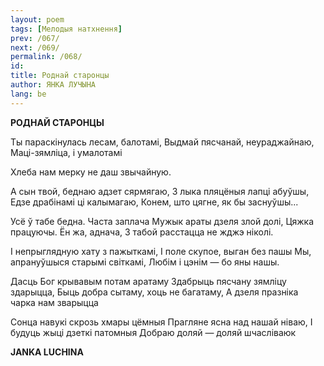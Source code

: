 ```yaml
---
layout: poem
tags: [Мелодыя натхнення]
prev: /067/
next: /069/
permalink: /068/
id: 
title: Роднай старонцы
author: ЯНКА ЛУЧЫНА
lang: be
---
```



 
**РОДНАЙ СТАРОНЦЫ**

Ты параскінулась лесам, балотамі, Выдмай пясчанай, неураджайнаю, Маці-зямліца, і умалотамі

Хлеба нам мерку не даш звычайную.

А сын твой, беднаю адзет сярмягаю, 3 лыка пляцёныя лапці абуўшы, Едзе драбінамі ці калымагаю, Конем, што цягне, як бы заснуўшы...

Усё ў табе бедна. Часта заплача Мужык араты дзеля злой долі, Цяжка працуючы. Ён жа, аднача, 3 табой расстацца не жджэ ніколі.

I непрыглядную хату з пажыткамі, I поле скупое, выган без пашы Мы, апрануўшыся старымі світкамі, Любім і цэнім — бо яны нашы.

Дасць Бог крывавым потам аратаму Здабрыць пясчану зямліцу здарыцца, Быць добра сытаму, хоць не багатаму, А дзеля празніка чарка нам зварыцца

Сонца навукі скрозь хмары цёмныя Прагляне ясна над нашай ніваю, I будуць жыці дзеткі патомныя Добраю доляй — доляй шчасліваюк

**JANKA LUCHINA**
